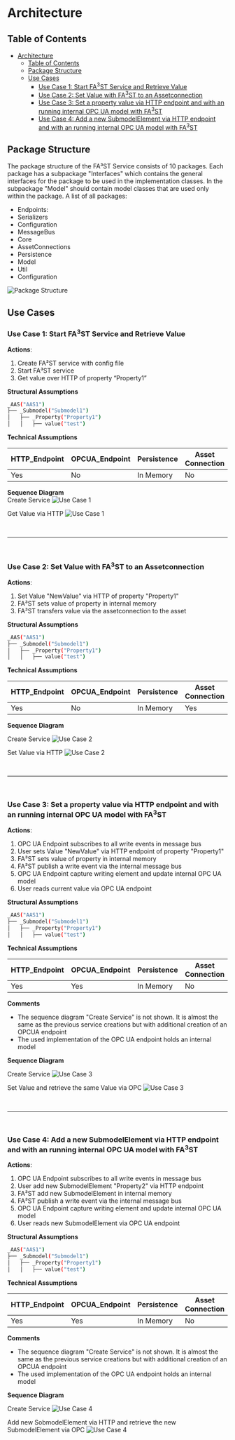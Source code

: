 # Architecture

## Table of Contents
- [Architecture](#architecture)
  - [Table of Contents](#table-of-contents)
  - [Package Structure](#package-structure)
  - [Use Cases](#use-cases)
    - [Use Case 1: Start FA<sup>3</sup>ST Service and Retrieve Value](#use-case-1-start-fasup3supst-service-and-retrieve-value)
    - [Use Case 2: Set Value with FA<sup>3</sup>ST to an Assetconnection](#use-case-2-set-value-with-fasup3supst-to-an-assetconnection)
    - [Use Case 3: Set a property value via HTTP endpoint and with an running internal OPC UA model with FA<sup>3</sup>ST](#use-case-3-set-a-property-value-via-http-endpoint-and-with-an-running-internal-opc-ua-model-with-fasup3supst)
    - [Use Case 4: Add a new SubmodelElement via HTTP endpoint and with an running internal OPC UA model with FA<sup>3</sup>ST](#use-case-4-add-a-new-submodelelement-via-http-endpoint-and-with-an-running-internal-opc-ua-model-with-fasup3supst)

## Package Structure

The package structure of the FA³ST Service consists of 10 packages. Each package has a subpackage "Interfaces" which contains the general interfaces for the package to be used in the implementation classes. In the subpackage "Model" should contain model classes that are used only within the package. A list of all packages:
- Endpoints: 
- Serializers
- Configuration
- MessageBus
- Core
- AssetConnections
- Persistence
- Model
- Util
- Configuration

![Package Structure](PackageStructure.png)

## Use Cases

### Use Case 1: Start FA<sup>3</sup>ST Service and Retrieve Value

**Actions**:
1. Create FA³ST service with config file
2. Start FA³ST service
3. Get value over HTTP of property “Property1”

**Structural Assumptions**
```bash
_AAS("AAS1")
├── _Submodel("Submodel1")
│   ├── _Property("Property1")
│   │   ├── value("test")
```

**Technical Assumptions**

| HTTP_Endpoint | OPCUA_Endpoint | Persistence | Asset Connection | Message Bus |
|---------------|----------------|-------------|------------------|-------------|
| Yes           | No             | In Memory   | No               | Internal    |


**Sequence Diagram**   
Create Service
![Use Case 1](SequenceDiagrams/img/UseCase1_Create_Service.svg)   

Get Value via HTTP
![Use Case 1](SequenceDiagrams/img/UseCase1_Get_Value_HTTP.svg)

<br>

---

<br>

### Use Case 2: Set Value with FA<sup>3</sup>ST to an Assetconnection

**Actions**:
1. Set Value "NewValue" via HTTP of property "Property1"
2. FA³ST sets value of property in internal memory
2. FA³ST transfers value via the assetconnection to the asset

**Structural Assumptions**
```bash
_AAS("AAS1")
├── _Submodel("Submodel1")
│   ├── _Property("Property1")
│   │   ├── value("test")
```

**Technical Assumptions**

| HTTP_Endpoint | OPCUA_Endpoint | Persistence | Asset Connection | Message Bus |
|---------------|----------------|-------------|------------------|-------------|
| Yes           | No             | In Memory   | Yes               | Internal    |


**Sequence Diagram**

Create Service
![Use Case 2](SequenceDiagrams/img/UseCase2_Create_Service.svg)

Set Value via HTTP
![Use Case 2](SequenceDiagrams/img/UseCase2_Set_Value_Via_HTTP.svg)

<br>

---

<br>

### Use Case 3: Set a property value via HTTP endpoint and with an running internal OPC UA model with FA<sup>3</sup>ST

**Actions**:
1. OPC UA Endpoint subscribes to all write events in message bus
2. User sets Value "NewValue" via HTTP endpoint of property "Property1"
3. FA³ST sets value of property in internal memory
4. FA³ST publish a write event via the internal message bus
5. OPC UA Endpoint capture writing element and update internal OPC UA model
6. User reads current value via OPC UA endpoint

**Structural Assumptions**
```bash
_AAS("AAS1")
├── _Submodel("Submodel1")
│   ├── _Property("Property1")
│   │   ├── value("test")
```

**Technical Assumptions**

| HTTP_Endpoint | OPCUA_Endpoint | Persistence | Asset Connection | Message Bus |
|---------------|----------------|-------------|------------------|-------------|
| Yes           | Yes             | In Memory   | No               | Internal    |

**Comments**
- The sequence diagram "Create Service" is not shown. It is almost the same as the previous service creations but with additional creation of an OPCUA endpoint
- The used implementation of the OPC UA endpoint holds an internal model 

**Sequence Diagram**

Create Service
![Use Case 3](SequenceDiagrams/img/UseCase3_Create_Service.svg)

Set Value and retrieve the same Value via OPC
![Use Case 3](SequenceDiagrams/img/UseCase3_Set_Value_and_retrieve_via_OPC.svg)

<br>

---

<br>

### Use Case 4: Add a new SubmodelElement via HTTP endpoint and with an running internal OPC UA model with FA<sup>3</sup>ST

**Actions**:
1. OPC UA Endpoint subscribes to all write events in message bus
2. User add new SubmodelElement "Property2" via HTTP endpoint
3. FA³ST add new SubmodelElement in internal memory
4. FA³ST publish a write event via the internal message bus
5. OPC UA Endpoint capture writing element and update internal OPC UA model
6. User reads new SubmodelElement via OPC UA endpoint

**Structural Assumptions**
```bash
_AAS("AAS1")
├── _Submodel("Submodel1")
│   ├── _Property("Property1")
│   │   ├── value("test")
```

**Technical Assumptions**

| HTTP_Endpoint | OPCUA_Endpoint | Persistence | Asset Connection | Message Bus |
|---------------|----------------|-------------|------------------|-------------|
| Yes           | Yes             | In Memory   | No               | Internal    |

**Comments**
- The sequence diagram "Create Service" is not shown. It is almost the same as the previous service creations but with additional creation of an OPCUA endpoint
- The used implementation of the OPC UA endpoint holds an internal model 

**Sequence Diagram**

Create Service
![Use Case 4](SequenceDiagrams/img/UseCase4_Create_Service.svg)

Add new SobmodelElement via HTTP and retrieve the new SubmodelElement via OPC
![Use Case 4](SequenceDiagrams/img/UseCase4_Add_new_SubmodelElement_via_HTTP_and_retrieve_via_OPC.svg)
